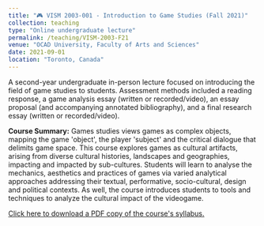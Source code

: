 ```yaml
---
title: "🎮 VISM 2003-001 - Introduction to Game Studies (Fall 2021)"
collection: teaching
type: "Online undergraduate lecture"
permalink: /teaching/VISM-2003-F21
venue: "OCAD University, Faculty of Arts and Sciences"
date: 2021-09-01
location: "Toronto, Canada"
---
```


A second-year undergraduate in-person lecture focused on introducing the field of game studies to students. Assessment methods included a reading response, a game analysis essay (written or recorded/video), an essay proposal (and accompanying annotated bibliography), and a final research essay (written or recorded/video).

<b>Course Summary:</b> Games studies views games as complex objects, mapping the game 'object', the player 'subject' and the critical dialogue that delimits game space. This course explores games as cultural artifacts, arising from diverse cultural histories, landscapes and geographies, impacting and impacted by sub-cultures. Students will learn to analyse the mechanics, aesthetics and practices of games via varied analytical approaches addressing their textual, performative, socio-cultural, design and political contexts. As well, the course introduces students to tools and techniques to analyze the cultural impact of the videogame.

[Click here to download a PDF copy of the course's syllabus.](arbailey2297.github.io/files/VISM-2003-001-F21.pdf)
